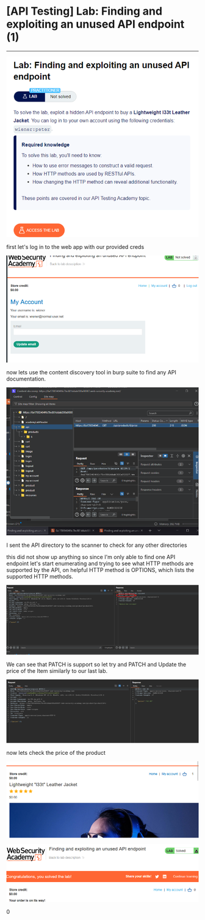 # [API Testing] Lab: Finding and exploiting an unused API endpoint (1)

---

![Untitled](%5BAPI%20Testing%5D%20Lab%20Finding%20and%20exploiting%20an%20unused%203492880bf9554dc38370f4d231116583/Untitled.png)

first let's log in to the web app with our provided creds 

![Untitled](%5BAPI%20Testing%5D%20Lab%20Finding%20and%20exploiting%20an%20unused%203492880bf9554dc38370f4d231116583/Untitled%201.png)

now lets use the content discovery tool in burp suite to find any API documentation. 

![Untitled](%5BAPI%20Testing%5D%20Lab%20Finding%20and%20exploiting%20an%20unused%203492880bf9554dc38370f4d231116583/Untitled%202.png)

I sent the API directory to the scanner to check for any other directories 

this did not show up anything so since I'm only able to find one API endpoint let's start enumerating and trying to see what HTTP methods are supported by the API, on helpful HTTP method is OPTIONS, which lists the supported HTTP methods. 

![Untitled](%5BAPI%20Testing%5D%20Lab%20Finding%20and%20exploiting%20an%20unused%203492880bf9554dc38370f4d231116583/Untitled%203.png)

We can see that PATCH is support so let try and PATCH and Update the price of the Item similarly to our last lab. 

![Untitled](%5BAPI%20Testing%5D%20Lab%20Finding%20and%20exploiting%20an%20unused%203492880bf9554dc38370f4d231116583/Untitled%204.png)

now lets check the price of the product 

![Untitled](%5BAPI%20Testing%5D%20Lab%20Finding%20and%20exploiting%20an%20unused%203492880bf9554dc38370f4d231116583/Untitled%205.png)

![Untitled](%5BAPI%20Testing%5D%20Lab%20Finding%20and%20exploiting%20an%20unused%203492880bf9554dc38370f4d231116583/Untitled%206.png)

0
